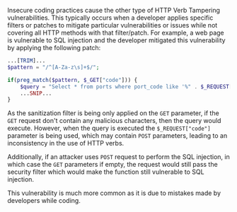 Insecure coding practices cause the other type of HTTP Verb Tampering vulnerabilities. This typically occurs when a developer applies specific filters or patches to mitigate particular vulnerabilities or issues while not covering all HTTP methods with that filter/patch. For example, a web page is vulnerable to SQL injection and the developer mitigated this vulnerability by applying the following patch:
```php
...[TRIM]...
$pattern = "/^[A-Za-z\s]+$/";

if(preg_match($pattern, $_GET["code"])) {
    $query = "Select * from ports where port_code like '%" . $_REQUEST["code"] . "%'";
    ...SNIP...
}
```
As the sanitization filter is being only applied on the `GET` parameter, if the `GET` request don't contain any malicious characters, then the query would execute. However, when the query is executed the `$_REQUEST["code"]` parameter is being used, which may contain `POST` parameters, leading to an inconsistency in the use of HTTP verbs.

Additionally, if an attacker uses `POST` request to perform the SQL injection, in which case the `GET` parameters if empty, the request would still pass the security filter which would make the function still vulnerable to SQL injection.

This vulnerability is much more common as it is due to mistakes made by developers while coding.